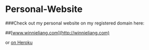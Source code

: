 # Personal-Website

###Check out my personal website on my registered domain here:   

##[www.winnieliang.com](http://winnieliang.com)

or [on Heroku](https://winnieswebsite.herokuapp.com/)
